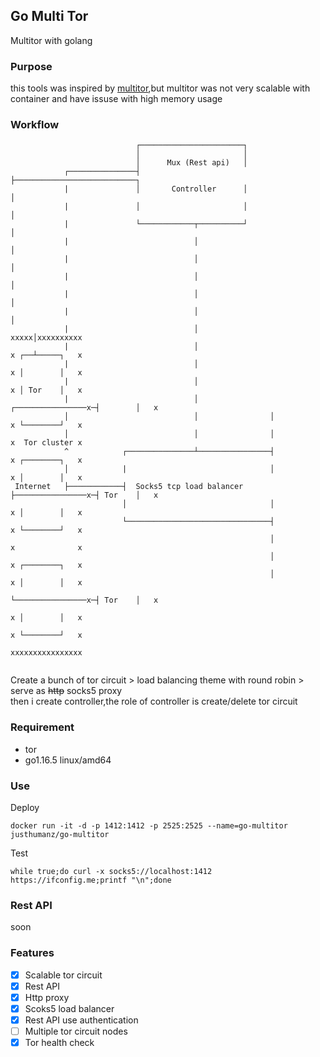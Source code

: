 ## Go Multi Tor 
Multitor with golang


### Purpose
this tools was inspired by [multitor](https://github.com/trimstray/multitor),but multitor was not very scalable with container and have issuse with high memory usage 


### Workflow

```
                            ┌───────────────────────┐
                            │                       │
                            │      Mux (Rest api)   │
            ┌───────────────┤                       ├───────────────────────────┐
            |               │       Controller      │                           │
            |               │                       │                           │
            |               └────────────┬──────────┘                           │
            |                            │                                      │
            |                            │                                      │
            |                            │                                      │
            |                            │                                      │
            |                            │                                      │
            |                            │                                 xxxxx│xxxxxxxxxx
            |                            │                                 x ┌──┴─────┐   x
            |                            │                                 x │        │   x
            |                            │                                 x │ Tor    │   x
            |                            │                ┌────────────────x─┤        │   x
            │                            │                │                x └────────┘   x
            │                            │                │                x  Tor cluster x
            ^            ┌───────────────┴────────────────┤                x ┌────────┐   x
            │            |                                │                x │        │   x
 Internet   ├────────────┤  Socks5 tcp load balancer      ├────────────────x─┤ Tor    │   x
                         │                                │                x │        │   x
                         └────────────────────────────────┤                x └────────┘   x
                                                          │                x              x
                                                          │                x ┌────────┐   x
                                                          │                x │        │   x
                                                          └────────────────x─┤ Tor    │   x
                                                                           x │        │   x
                                                                           x └────────┘   x
                                                                           xxxxxxxxxxxxxxxx
                                                                            

```
Create a bunch of tor circuit > load balancing theme with round robin > serve as ~~http~~ socks5 proxy  
then i create controller,the role of controller is create/delete tor circuit

### Requirement
- tor
- go1.16.5 linux/amd64

### Use
Deploy
```
docker run -it -d -p 1412:1412 -p 2525:2525 --name=go-multitor justhumanz/go-multitor
```
Test
```
while true;do curl -x socks5://localhost:1412 https://ifconfig.me;printf "\n";done
```

### Rest API
soon

### Features
- [x] Scalable tor circuit
- [x] Rest API 
- [x] Http proxy
- [x] Scoks5 load balancer
- [x] Rest API use authentication
- [ ] Multiple tor circuit nodes
- [x] Tor health check
